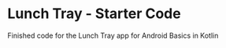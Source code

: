 Lunch Tray - Starter Code
==================================

Finished code for the Lunch Tray app for Android Basics in Kotlin

